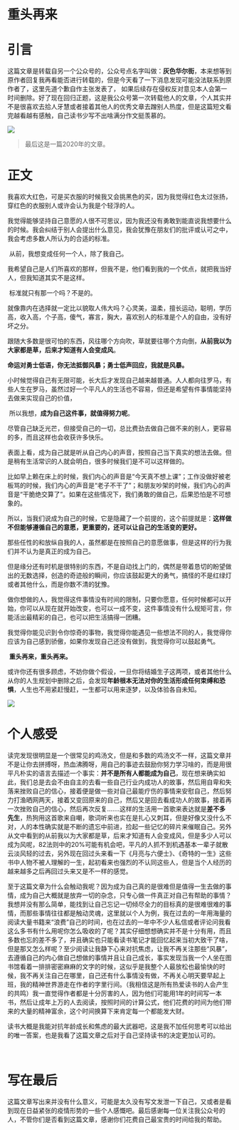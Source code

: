 

# 重头再来

# 引言

​	这篇文章是转载自另一个公众号的，公众号点名字叫做：**灰色华尔街**，本来想等到原作者回复我再看能否进行转载的，但是今天看了一下消息发现可能没法联系到原作者了，这里先道个歉自作主张发表了， 如果后续存在侵权反对意见本人会第一时间删除。好了现在回归正题，这是我公众号第一次转载他人的文章，个人其实并不是很喜欢去拾人牙慧或者接着其他人的优秀文章去蹭别人热度，但是这篇短文看完越看越有感触，自己读书少写不出啥满分作文挺羡慕的。

![](https://gitee.com/lazyTimes/imageReposity/raw/master/img/20220109220308.png)

> 最后这是一篇2020年的文章。

# 正文

​	我喜欢大红色，可是买衣服的时候我又会挑黑色的买，因为我觉得红色太过张扬，穿红色的衣服别人或许会认为我是个轻浮的人。

​	我觉得能够坚持自己意愿的人很不可思议，因为我还没有勇敢到能直说我想要什么的时候。我会纠结于别人会提出什么意见，我会犹豫在朋友们的批评或认可之中，我会考虑多数人所认为的合适的标准。

​	从前，我想变成任何一个人，除了我自己。

​	我希望自己是人们所喜欢的那样，但我不是，他们看到我的一个优点，就把我当好人，但我知道其实不是这样。

​	标准就只有那一个吗？不是的。

​	就像靠内在选择就一定比以貌取人伟大吗？心灵美，温柔，擅长运动，聪明，学历高，收入高，个子高，傻气，寡言，胸大，喜欢别人的标准是个人的自由，没有好坏之分。

​	跟随大多数是很可怕的东西，风往哪个方向吹，草就要往哪个方向倒，**从前我以为大家都是草，后来才知道有人会变成风**。

​	**命运对勇士低语，你无法抵御风暴；勇士低声回应，我就是风暴。**

​	小时候觉得自己有无限可能，长大后才发现自己越来越普通。人人都向往罗马，有些人生在罗马，虽然过好一个平凡人的生活也不容易，但还是希望有件事情能坚持去做来实现自己的价值，

​	所以我想，**成为自己这件事，就值得努力呢**。

​	尽管自己缺乏光芒，但接受自己的一切，总比费劲去做自己做不来的别人，更容易的多，而且这样也会收获许多快乐。

​	表面上看，成为自己就是听从自己内心的声音，按照自己当下真实的想法去做。但是稍有生活常识的人就会明白，很多时候我们是不可以这样做的。

​	比如早上赖在床上的时候，我们内心的声音是“今天真不想上课”；工作没做好被老板骂的时候，我们内心的声音是“老子不干了”；和朋友吵架的时候，我们内心的声音是“干脆绝交算了”。如果在这些情况下，我们勇敢的做自己，后果恐怕是不可想象的。

​	所以，当我们说成为自己的时候，它是隐藏了一个前提的，这个前提就是：**这样做不但能够遵循自己的意愿，更重要的，还可以让自己的生活变的更好。**

​	那些任性的和放纵自我的人，虽然都是在按照自己的意愿做事，但是这样的行为我们并不认为是真正的成为自己。

​	但是缘分还有时机是很特别的东西，不是自动找上门的，偶然是带着恳切的盼望做出的无数选择，创造的奇迹般的瞬间，你应该鼓起更大的勇气，搞怪的不是红绿灯或者其他什么，而是你数不清的犹豫。

​	做你想做的人，我觉得这件事情没有时间的限制，只要你愿意，任何时候都可以开始，你可以从现在就开始改变，也可以一成不变，这件事情没有什么规矩可言，你能活出最精彩的自己，也可以把生活搞得一团糟。

​	我觉得你能见识到令你惊奇的事物，我觉得你能遇见一些想法不同的人，我觉得你应该为自己感到骄傲，如果你发现自己还没有做到，我觉得你可以鼓起勇气。

​	**重头再来，重头再来。**

​	或许你还有很多顾虑，不妨你做个假设，一旦你将结婚生子这两项，或者其他什么从你的人生规划中删除之后，会发现**年龄根本无法对你的生活形成任何束缚和恐惧**，人生也不用紧赶慢赶，一生都可以用来逐梦，以及体验各自未知。

![](https://adong-picture.oss-cn-shenzhen.aliyuncs.com/adong/202204061720585.png)

# 个人感受

​	读完发现很明显是一个很常见的鸡汤文，但是和多数的鸡汤文不一样，这篇文章并不是让你去拼搏呀，热血沸腾呀，用自己的事迹去鼓励你努力学习啥的，而是用很平凡朴实的语言去描述一个事实：**并不是所有人都能成为自己**，现在想来确实如此，我们总是去会不由自主的去看一些自己行业内成功人的故事，然后用自卑和失落来挫败自己的信心，接着便是做一些对自己最能疗伤的事情来安慰自己，然后努力打渔晒网两天，接着又变回原来的自己，然后又是回去看成功人的故事，接着再一次挫败自己的信心，然后再次反复.......这样的生活用一首歌来表达就是**差不多先生**，热狗用这首歌来自嘲，歌词听来也实在是扎心又刺耳，但是好像又没什么不对，人的本性确实就是不断的遗忘中前进，捡起一些记忆的碎片来催眠自己。另外从文中看到的从前我以为大家都是草，后来才知道有人会变成风，但是多少人可以成为风呢，82法则中的20%可能有机会吧，平凡的人抓不到机遇基本一辈子就散云淡风轻的过去，另外现在回过头来看一下《月亮与六便士》、《奇特的一生》这些书中人物不被人理解的一生，起初看来也强烈的不认同这些人，但是当个人经历的越来越多之后再回过头来又是不一样的感觉。

​	至于这篇文章为什么会触动我呢？因为成为自己真的是很难但是值得一生去做的事情，成为自己大概就是放弃一切的杂念，只专心做一件真正对自己有帮助的事情？我想并没有那么简单，能找到让自己忘记一切倾尽全力的目标真的是很难很难的事情，而那些事情往往都是触动灵魂，这里就以个人为例，我在过去的一年用海量的阅读大量书籍来“浪费”自己的时间，也在过去的一年中不少人私信或者评论问我看这么多书有什么用呢你怎么吸收的了呢？其实仔细想想确实并不是十分有用，而且多数也忘的差不多了，并且确实也只能看读书笔记才能回忆起来当初大致干了啥，但是那又怎么样呢？至少阅读让我静下心来对抗焦虑，让我不再关注那些“风暴”，去遵循自己的内心做自己想做的事情并且让自己成长，事实发现当我一个人坐在图书馆看着一排排密密麻麻的文字的时候，这似乎是我整个人最放松也最愉快的时候，我不再关注自己在哪里，自己还有什么事情没有做，不再关心明天要早起上班，我的精神世界游走在作者的字里行间。（我相信这是所有热爱读书的人会产生的共鸣）我一直觉得作者都是十分厉害的人，因为他们可能用1年的时间写一本书，然后让成年上万的人去阅读，按照时间的计算公式，他们花费的时间为他们带来的大量的精神富余，这个时间换算下来肯定每一个都能发大财。

​	读书大概是我能对抗年龄成长和焦虑的最大武器吧，这是我不加任何思考可以给出的唯一答案，也是我看了这篇文章之后对于自己坚持读书的决定更加认可的。

​	

# 写在最后

​	这篇文章写出来并没有什么意义，可能是太久没有写文发泄一下自己，又或者是看到现在日益紧张的疫情形势的一些个人感慨吧。最后感谢每一位关注我公众号的人，不管你们是否看到这篇文章，感谢你们花费自己最宝贵的时间给我的帮助。